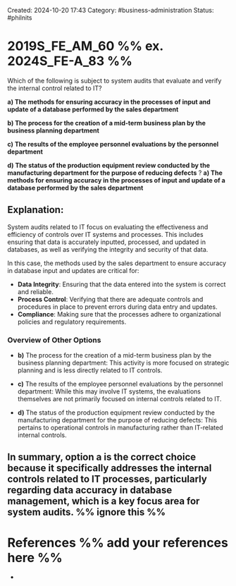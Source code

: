 Created: 2024-10-20 17:43
Category: #business-administration 
Status: #philnits



# 2019S_FE_AM_60 %% ex. 2024S_FE-A_83 %%

Which of the following is subject to system audits that evaluate and verify the internal control related to IT? 

**a) The methods for ensuring accuracy in the processes of input and update of a database performed by the sales department** 

**b) The process for the creation of a mid-term business plan by the business planning department** 

**c) The results of the employee personnel evaluations by the personnel department** 

**d) The status of the production equipment review conducted by the manufacturing department for the purpose of reducing defects**
?
**a) The methods for ensuring accuracy in the processes of input and update of a database performed by the sales department** 
## **Explanation:**

System audits related to IT focus on evaluating the effectiveness and efficiency of controls over IT systems and processes. This includes ensuring that data is accurately inputted, processed, and updated in databases, as well as verifying the integrity and security of that data.

In this case, the methods used by the sales department to ensure accuracy in database input and updates are critical for:

- **Data Integrity**: Ensuring that the data entered into the system is correct and reliable.
- **Process Control**: Verifying that there are adequate controls and procedures in place to prevent errors during data entry and updates.
- **Compliance**: Making sure that the processes adhere to organizational policies and regulatory requirements.

### Overview of Other Options

- **b)** The process for the creation of a mid-term business plan by the business planning department: This activity is more focused on strategic planning and is less directly related to IT controls.
    
- **c)** The results of the employee personnel evaluations by the personnel department: While this may involve IT systems, the evaluations themselves are not primarily focused on internal controls related to IT.
    
- **d)** The status of the production equipment review conducted by the manufacturing department for the purpose of reducing defects: This pertains to operational controls in manufacturing rather than IT-related internal controls.
    
In summary, option **a** is the correct choice because it specifically addresses the internal controls related to IT processes, particularly regarding data accuracy in database management, which is a key focus area for system audits.
%% ignore this %%
---









# References %% add your references here %%
- 